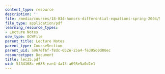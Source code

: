 ```yaml
---
content_type: resource
description: ''
file: /media/courses/18-034-honors-differential-equations-spring-2004/5f34168ce688eae44a13a698e5a0d1e1_lec35.pdf
file_type: application/pdf
learning_resource_types:
- Lecture Notes
ocw_type: OCWFile
parent_title: Lecture Notes
parent_type: CourseSection
parent_uid: a967ef6f-f8dc-652e-25a4-fe395d0d00ec
resourcetype: Document
title: lec35.pdf
uid: 5f34168c-e688-eae4-4a13-a698e5a0d1e1
---
```

